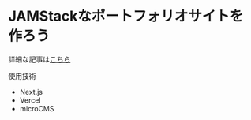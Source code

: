 # JAMStackなポートフォリオサイトを作ろう

詳細な記事は[こちら](https://organized-phalange-508.notion.site/a93d628b7e2f42bc904cfac76e0b6200)

使用技術
- Next.js
- Vercel
- microCMS
